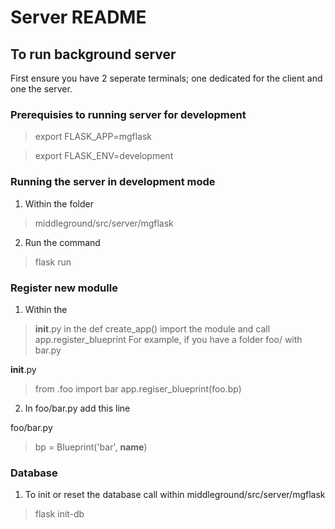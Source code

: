 # Server README

## To run background server

First ensure you have 2 seperate terminals; one dedicated for the client and one the server.

### Prerequisies to running server for development


> export FLASK_APP=mgflask

> export FLASK_ENV=development

### Running the server in development mode

1. Within the folder
> middleground/src/server/mgflask

2. Run the command 

> flask run

### Register new modulle
 
 1. Within the 
 > __init__.py 
  in the def create_app() import the module and call app.register_blueprint
  For example, if you have a folder foo/ with bar.py
  
  __init__.py 
  > from .foo import bar
  > app.regiser_blueprint(foo.bp)
  
  2) In foo/bar.py add this line 


  foo/bar.py
  > bp = Blueprint('bar', __name__)
  
 
 ### Database
 
 1) To init or reset the database call within middleground/src/server/mgflask
 
 > flask init-db
 
